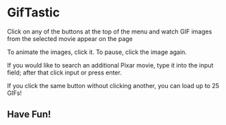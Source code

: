# GifTastic
<p>Click on any of the buttons at the top of the menu and watch GIF images from the selected movie appear on the page</p>
<p>To animate the images, click it. To pause, click the image again.</p>
<p>If you would like to search an additional Pixar movie, type it into the input field; after that click input or press enter.</p>
<p>If you click the same button without clicking another, you can load up to 25 GIFs!</p>
<h2>Have Fun!</h2>